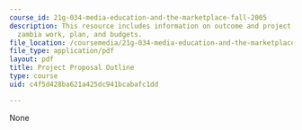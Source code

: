 ```yaml
---
course_id: 21g-034-media-education-and-the-marketplace-fall-2005
description: This resource includes information on outcome and project plan, post
  zambia work, plan, and budgets.
file_location: /coursemedia/21g-034-media-education-and-the-marketplace-fall-2005/c4f5d428ba621a425dc941bcabafc1dd_MIT21G_034F05_outsourceafr.pdf
file_type: application/pdf
layout: pdf
title: Project Proposal Outline
type: course
uid: c4f5d428ba621a425dc941bcabafc1dd

---
```

None